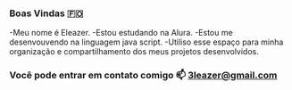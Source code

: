 ### Boas Vindas 🇫🇴
-Meu nome é Eleazer.
-Estou estudando na Alura.
-Estou me desenvouvendo na linguagem java script.
-Utiliso esse espaço para minha organização e compartilhamento dos meus projetos desenvolvidos.
### Você pode entrar em contato comigo 📫 3leazer@gmail.com
  
